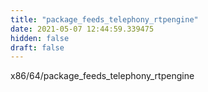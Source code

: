 ```yaml
---
title: "package_feeds_telephony_rtpengine"
date: 2021-05-07 12:44:59.339475
hidden: false
draft: false
---
```


x86/64/package_feeds_telephony_rtpengine

